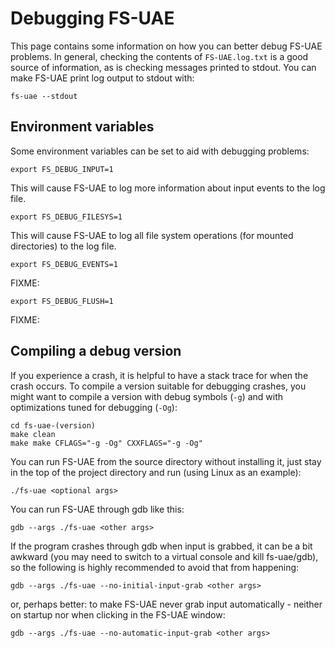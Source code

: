# Debugging FS-UAE

This page contains some information on how you can better debug FS-UAE problems. In general, checking the contents of `FS-UAE.log.txt` is a good source of information, as is checking messages printed to stdout. You can make FS-UAE print log output to stdout with:

    fs-uae --stdout

## Environment variables

Some environment variables can be set to aid with debugging problems:

    export FS_DEBUG_INPUT=1

This will cause FS-UAE to log more information about input events to the log file.

    export FS_DEBUG_FILESYS=1

This will cause FS-UAE to log all file system operations (for mounted directories) to the log file.

    export FS_DEBUG_EVENTS=1

FIXME:

    export FS_DEBUG_FLUSH=1

FIXME:

## Compiling a debug version

If you experience a crash, it is helpful to have a stack trace for when the crash occurs. To compile a version suitable for debugging crashes, you might want to compile a version with debug symbols (`-g`) and with optimizations tuned for debugging (`-Og`):

    cd fs-uae-(version)
    make clean
    make make CFLAGS="-g -Og" CXXFLAGS="-g -Og"

You can run FS-UAE from the source directory without installing it, just stay in the top of the project directory and run (using Linux as an example):

    ./fs-uae <optional args>

You can run FS-UAE through gdb like this:

    gdb --args ./fs-uae <other args>

If the program crashes through gdb when input is grabbed, it can be a bit awkward (you may need to switch to a virtual console and kill fs-uae/gdb), so the following is highly recommended to avoid that from happening:

    gdb --args ./fs-uae --no-initial-input-grab <other args>

or, perhaps better: to make FS-UAE never grab input automatically - neither on startup nor when clicking in the FS-UAE window:

    gdb --args ./fs-uae --no-automatic-input-grab <other args>
